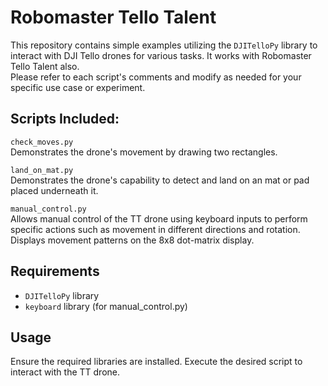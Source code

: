 # Robomaster Tello Talent
This repository contains simple examples utilizing the `DJITelloPy` library to interact with DJI Tello drones for various tasks. It works with Robomaster Tello Talent also.\
Please refer to each script's comments and modify as needed for your specific use case or experiment.

## Scripts Included:
`check_moves.py`\
Demonstrates the drone's movement by drawing two rectangles.

`land_on_mat.py`\
Demonstrates the drone's capability to detect and land on an mat or pad placed underneath it.

`manual_control.py`\
Allows manual control of the TT drone using keyboard inputs to perform specific actions such as movement in different directions and rotation. Displays movement patterns on the 8x8 dot-matrix display.

## Requirements
- `DJITelloPy` library
- `keyboard` library (for manual_control.py)

## Usage
Ensure the required libraries are installed.
Execute the desired script to interact with the TT drone.
